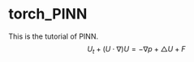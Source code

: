 # torch_PINN

This is the tutorial of PINN. 
$$U_t+\left(U\cdot\nabla\right)U=-\nabla p+\triangle U+F$$

